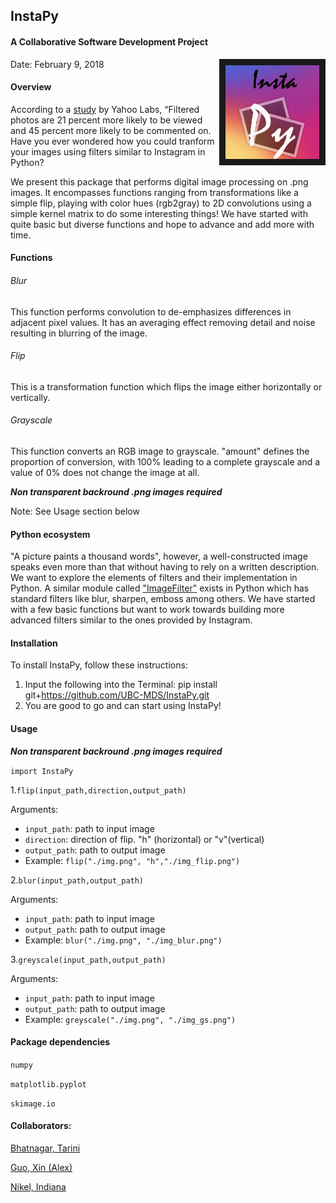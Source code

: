 ## InstaPy


#### A Collaborative Software Development Project

<img src="img/logo.png" align="right" border = "10" width="150" height="150"/>

Date: February 9, 2018

#### Overview

According to a [study](http://comp.social.gatech.edu/papers/icwsm15.why.bakhshi.pdf) by Yahoo Labs, “Filtered photos are 21 percent more likely to be viewed and 45 percent more likely to be commented on. Have you ever wondered how you could tranform your images using filters similar to Instagram in Python?

We present this package that performs digital image processing on .png images.  It encompasses functions ranging from transformations like a simple flip, playing with color hues (rgb2gray) to 2D convolutions using a simple kernel matrix to do some interesting things! We have started with quite basic but diverse functions and hope to advance and add more with time.

#### Functions

###### Blur
This function performs convolution to de-emphasizes differences in adjacent pixel values. It has an averaging effect removing detail and noise resulting in blurring of the image.

###### Flip
This is a transformation function which flips the image either horizontally or vertically.

###### Grayscale
This function converts an RGB image to grayscale. "amount" defines the proportion of conversion, with 100% leading to a complete grayscale and a value of 0% does not change the image at all.

*__Non transparent backround .png images required__*

Note: See Usage section below

#### Python ecosystem
"A picture paints a thousand words", however, a well-constructed image speaks even more than that without having to rely on a written description. We want to explore the elements of filters and their implementation in Python. A similar module called ["ImageFilter"](http://pillow.readthedocs.io/en/5.0.0/reference/ImageFilter.html) exists in Python which has standard filters like blur, sharpen, emboss among others.  We have started with a few basic functions but want to work towards building more advanced filters similar to the ones provided by Instagram.

#### Installation

To install InstaPy, follow these instructions:

1. Input the following into the Terminal: pip install git+https://github.com/UBC-MDS/InstaPy.git
2. You are good to go and can start using InstaPy!

#### Usage

*__Non transparent backround .png images required__*

```import InstaPy```

1.```flip(input_path,direction,output_path)```

Arguments:

* ```input_path```: path to input image
* ```direction```: direction of flip. "h" (horizontal) or "v"(vertical)
* ```output_path```: path to output image
* Example: ```flip("./img.png", "h","./img_flip.png")```

2.```blur(input_path,output_path)```

Arguments:

* ```input_path```: path to input image
* ```output_path```: path to output image
* Example: ```blur("./img.png", "./img_blur.png")```

3.```greyscale(input_path,output_path)```

Arguments:

* ```input_path```: path to input image
* ```output_path```: path to output image
* Example: ```greyscale("./img.png", "./img_gs.png")```




#### Package dependencies

```numpy```

```matplotlib.pyplot```

```skimage.io```



#### Collaborators:

[Bhatnagar, Tarini](https://github.com/tarinib)

[Guo, Xin (Alex)](https://github.com/alexguoxin)

[Nikel, Indiana](https://github.com/indiana-nikel)
